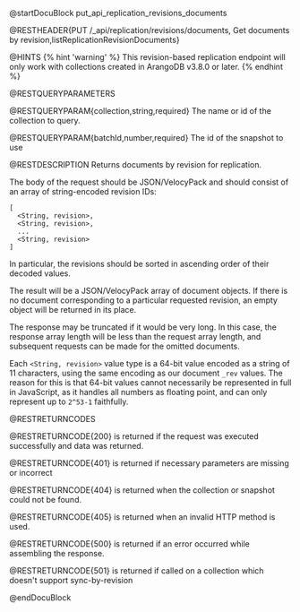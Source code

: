 
@startDocuBlock put_api_replication_revisions_documents

@RESTHEADER{PUT /_api/replication/revisions/documents, Get documents by revision,listReplicationRevisionDocuments}

@HINTS
{% hint 'warning' %}
This revision-based replication endpoint will only work with collections
created in ArangoDB v3.8.0 or later.
{% endhint %}

@RESTQUERYPARAMETERS

@RESTQUERYPARAM{collection,string,required}
The name or id of the collection to query.

@RESTQUERYPARAM{batchId,number,required}
The id of the snapshot to use

@RESTDESCRIPTION
Returns documents by revision for replication.

The body of the request should be JSON/VelocyPack and should consist of an
array of string-encoded revision IDs:

```
[
  <String, revision>,
  <String, revision>,
  ...
  <String, revision>
]
```

In particular, the revisions should be sorted in ascending order of their
decoded values.

The result will be a JSON/VelocyPack array of document objects. If there is no
document corresponding to a particular requested revision, an empty object will
be returned in its place.

The response may be truncated if it would be very long. In this case, the
response array length will be less than the request array length, and
subsequent requests can be made for the omitted documents.

Each `<String, revision>` value type is a 64-bit value encoded as a string of
11 characters, using the same encoding as our document `_rev` values. The
reason for this is that 64-bit values cannot necessarily be represented in full
in JavaScript, as it handles all numbers as floating point, and can only
represent up to `2^53-1` faithfully.

@RESTRETURNCODES

@RESTRETURNCODE{200}
is returned if the request was executed successfully and data was returned.

@RESTRETURNCODE{401}
is returned if necessary parameters are missing or incorrect

@RESTRETURNCODE{404}
is returned when the collection or snapshot could not be found.

@RESTRETURNCODE{405}
is returned when an invalid HTTP method is used.

@RESTRETURNCODE{500}
is returned if an error occurred while assembling the response.

@RESTRETURNCODE{501}
is returned if called on a collection which doesn't support sync-by-revision

@endDocuBlock
